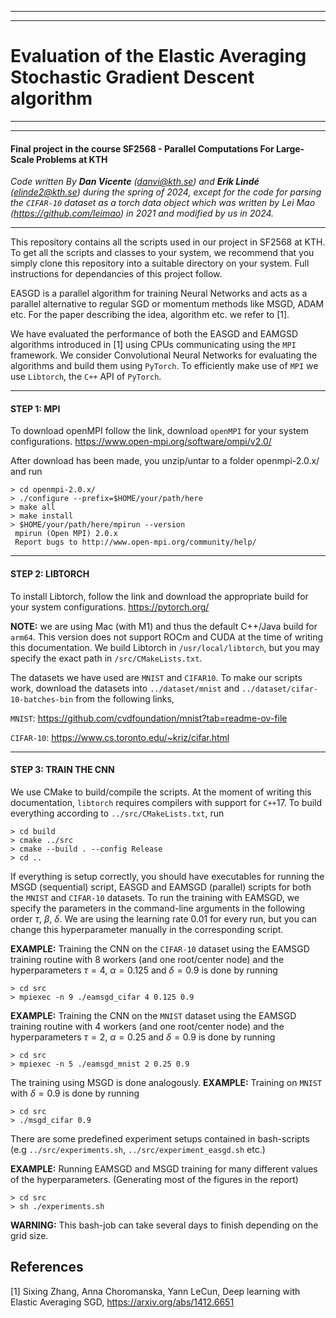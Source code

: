 ____
____
# Evaluation of the Elastic Averaging Stochastic Gradient Descent algorithm #
____
____
#### Final project in the course SF2568 - Parallel Computations For Large-Scale Problems at KTH #####
*Code written By **Dan Vicente** (*danvi@kth.se*) and **Erik Lindé** (*elinde2@kth.se*) during the spring of 2024, except for the code for parsing the `CIFAR-10` dataset as a torch data object which was written by Lei Mao (https://github.com/leimao) in 2021 and modified by us in 2024.*
____

This repository contains all the scripts used in our project in SF2568 at KTH. To get all the scripts and classes to your system, we recommend that you simply clone this repository into a suitable directory on your system. Full instructions for dependancies of this project follow.

EASGD is a parallel algorithm for training Neural Networks and acts as a parallel alternative to regular SGD or momentum methods like MSGD, ADAM etc. For the paper describing the idea, algorithm etc. we refer to [1]. 

We have evaluated the performance of both the EASGD and EAMGSD algorithms introduced in [1] using CPUs communicating using the $\texttt{MPI}$ framework. We consider Convolutional Neural Networks for evaluating the algorithms and build them using $\texttt{PyTorch}$. To efficiently make use of $\texttt{MPI}$ we use $\texttt{Libtorch}$, the $\texttt{C++}$ API of $\texttt{PyTorch}$.
____

#### **STEP 1: MPI** ####
To download openMPI follow the link, download $\texttt{openMPI}$ for your system configurations.
https://www.open-mpi.org/software/ompi/v2.0/

After download has been made, you unzip/untar to a folder openmpi-2.0.x/ and run

```
> cd openmpi-2.0.x/
> ./configure --prefix=$HOME/your/path/here
> make all
> make install
> $HOME/your/path/here/mpirun --version
 mpirun (Open MPI) 2.0.x
 Report bugs to http://www.open-mpi.org/community/help/
```

____
#### **STEP 2: LIBTORCH** ####
To install Libtorch, follow the link and download the appropriate build for your system configurations. https://pytorch.org/

**NOTE:** we are using Mac (with M1) and thus the default C++/Java build for $\texttt{arm64}$. This version does not support ROCm and CUDA at the time of writing this documentation. We build Libtorch in `/usr/local/libtorch`, but you may specify the exact path in `/src/CMakeLists.txt`.

The datasets we have used are $\texttt{MNIST}$ and $\texttt{CIFAR10}$. To make our scripts work, download the datasets into `../dataset/mnist` and `../dataset/cifar-10-batches-bin` from the following links,

$\texttt{MNIST}:$ https://github.com/cvdfoundation/mnist?tab=readme-ov-file

$\texttt{CIFAR-10}:$ https://www.cs.toronto.edu/~kriz/cifar.html
____
#### **STEP 3: TRAIN THE CNN** ####
We use CMake to build/compile the scripts. At the moment of writing this documentation, $\texttt{libtorch}$ requires compilers with support for $\texttt{C++}17$. To build everything according to `../src/CMakeLists.txt`, run

```
> cd build
> cmake ../src
> cmake --build . --config Release
> cd ..
```
If everything is setup correctly, you should have executables for running the MSGD (sequential) script,  EASGD and EAMSGD (parallel) scripts for both the $\texttt{MNIST}$ and $\texttt{CIFAR-10}$ datasets. To run the training with EAMSGD, we specify the parameters in the command-line arguments in the following order $\tau$, $\beta$, $\delta$. We are using the learning rate $0.01$ for every run, but you can change this hyperparameter manually in the corresponding script.

**EXAMPLE:** Training the CNN on the  $\texttt{CIFAR-10}$ dataset using the EAMSGD training routine with 8 workers (and one root/center node) and the hyperparameters $\tau = 4$, $\alpha = 0.125$ and $\delta = 0.9$ is done by running

```
> cd src 
> mpiexec -n 9 ./eamsgd_cifar 4 0.125 0.9
```
**EXAMPLE:** Training the CNN on the $\texttt{MNIST}$ dataset using the EAMSGD training routine with 4 workers (and one root/center node) and the hyperparameters $\tau = 2$, $\alpha = 0.25$ and $\delta = 0.9$ is done by running

```
> cd src 
> mpiexec -n 5 ./eamsgd_mnist 2 0.25 0.9
```
The training using MSGD is done analogously. **EXAMPLE:** Training on $\texttt{MNIST}$ with $\delta = 0.9$ is done by running
```
> cd src
> ./msgd_cifar 0.9
```

There are some predefined experiment setups contained in bash-scripts (e.g `../src/experiments.sh`, `../src/experiment_easgd.sh` etc.)

**EXAMPLE:** Running EAMSGD and MSGD training for many different values of the hyperparameters. (Generating most of the figures in the report)

```
> cd src 
> sh ./experiments.sh
```

 **WARNING:** This bash-job can take several days to finish depending on the grid size.

## References
<a id="1">[1] Sixing Zhang, Anna Choromanska, Yann LeCun, Deep learning with Elastic Averaging SGD, https://arxiv.org/abs/1412.6651 </a> 

